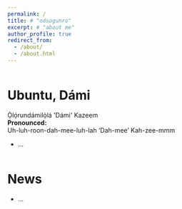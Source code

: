 ```yaml
---
permalink: /
title: # "odsogunro"
excerpt: # "about me"
author_profile: true
redirect_from: 
  - /about/
  - /about.html
---
```



```
```

Ubuntu, Dámi
=====

Ọ̀lọ́rundámilọ́lá 'Dámi' Kazeem <br>
<b>Pronounced: <br></b>
Uh-luh-roon-dah-mee-luh-lah ‘Dah-mee’ Kah-zee-mmm

- ...
<!-- 
i am. brother. husband. friend. founder. researcher. thinker. builder. engineer. designer. scientist. forever a student. there are no walls, only windmills... [ubuntu to you and yours]( https://en.wikipedia.org/wiki/Ubuntu_philosophy).  
-->

<!--
I am a first-year Fellow of the Department of Energy Computational Science Graduate Fellowship (DOE CSGF)[+](https://www.krellinst.org/csgf) and a Fellow of the The National GEM Consortium (GEM)[+](https://www.gemfellowship.org). I am also an Honorable Mentonee of the National Science Foundation Graduate Research Fellowship (NSF GRFP)[+](https://nsfgrfp.org) Program. 

I am a first-year PhD Student in the Whiting School of Engineering at The Johns Hopkins University[+](https://engineering.jhu.edu), where I am affiliated with the Human Language Technology Center of Excellence (HLTCOE)[+](https://hltcoe.jhu.edu) and the Center for Language and Speech Processing (CLSP)[+](https://www.clsp.jhu.edu). I am under the Department of Electrical and Computer Engineering (ECE)[+](https://engineering.jhu.edu/ece/).
 , where I work in Najim Dehak's Laboratory[+](https://engineering.jhu.edu/najim/index.html).

I graduated from Stevens Institute of Technology[+](https://www.stevens.edu) with a M.Eng. in Computer Engineering. Prior to that, I graduated from a joint university dual-degree program; New York University[+](https://www.nyu.edu) with a B.Sc. in Mathematics and Stevens Institute of Technology with a B.Eng. in Electrical Engineering.

My current research ...

In the past, I did research in bio-inspired swarm intelligence[~](https://en.wikipedia.org/wiki/Swarm_intelligence). In my off-times, I love cooking[~](...), traveling[~](...) , listening to music [~](...) and watching sci-fi movies[~](https://www.imdb.com/user/ur89197913/).
 -->

```
```

<!-- 
CV
=====
- [Curriculum Vitae - Last Updated 20220101](https://odsogunro.github.io/files/OlorundamilolaKazeemCurriculumVitae_20220101.pdf)

```
``` 
-->

News
=====
<!-- 2023 -->
- ...

<!--
2022 
- November:
  - Attended SC22 ...

- July: 
  - Attended the Johns Hopkins Congressional Briefing: Artificial Intelligence. In-Virtual Mode[*](https://hub.jhu.edu/johns-hopkins-congressional-briefing-series/)
  - Attended the 2022 DOE CSGF Annual Program Review. The first in-person meeting since COVID! In-Person Mode[*](https://www.krellinst.org/csgf/conf/2022)

- June: 
  - Attended the 2022 JHU Summer School on Human Language Technology (JSALT). In-Person Mode[*](https://www.clsp.jhu.edu/2022-eighth-frederick-jelinek-memorial-summer-workshop/2022-workshop-schedule/)




2021 

- June-August: 
  - Participated in the 2021 HLTCOE Summer Camp for Applied Language Exploration (SCALE). 2021's topic was Cross Language Information Retrieval (CLIR). I worked on the Data De-Duplication Team. In-Virtual Mode[*](https://hltcoe.jhu.edu/research/scale/scale-2021/)


- May: 
  - Awarded the Department of Energy Computational Science Graduate Fellowship (DOE CSGF)[+](https://www.krellinst.org/csgf)
 
- April: 
  - Awarded the The National GEM Consortium (GEM) Fellowship[+](https://www.gemfellowship.org)

-->


```
```


<!-- 
Current Research
======
TBD...

Like many other Jekyll-based GitHub Pages templates, academicpages makes you separate the website's content from its form. The content & metadata of your website are in structured markdown files, while various other files constitute the theme, specifying how to transform that content & metadata into HTML pages. You keep these various markdown (.md), YAML (.yml), HTML, and CSS files in a public GitHub repository. Each time you commit and push an update to the repository, the [GitHub pages](https://pages.github.com/) service creates static HTML pages based on these files, which are hosted on GitHub's servers free of charge.

Many of the features of dynamic content management systems (like Wordpress) can be achieved in this fashion, using a fraction of the computational resources and with far less vulnerability to hacking and DDoSing. You can also modify the theme to your heart's content without touching the content of your site. If you get to a point where you've broken something in Jekyll/HTML/CSS beyond repair, your markdown files describing your talks, publications, etc. are safe. You can rollback the changes or even delete the repository and start over -- just be sure to save the markdown files! Finally, you can also write scripts that process the structured data on the site, such as [this one](https://github.com/academicpages/academicpages.github.io/blob/master/talkmap.ipynb) that analyzes metadata in pages about talks to display [a map of every location you've given a talk](https://academicpages.github.io/talkmap.html). 
-->


<!-- 
Getting started
======
1. Register a GitHub account if you don't have one and confirm your e-mail (required!)
1. Fork [this repository](https://github.com/academicpages/academicpages.github.io) by clicking the "fork" button in the top right. 
1. Go to the repository's settings (rightmost item in the tabs that start with "Code", should be below "Unwatch"). Rename the repository "[your GitHub username].github.io", which will also be your website's URL.
1. Set site-wide configuration and create content & metadata (see below -- also see [this set of diffs](http://archive.is/3TPas) showing what files were changed to set up [an example site](https://getorg-testacct.github.io) for a user with the username "getorg-testacct")
1. Upload any files (like PDFs, .zip files, etc.) to the files/ directory. They will appear at https://[your GitHub username].github.io/files/example.pdf.  
1. Check status by going to the repository settings, in the "GitHub pages" section -->

<!-- 
Site-wide configuration
------
The main configuration file for the site is in the base directory in [_config.yml](https://github.com/academicpages/academicpages.github.io/blob/master/_config.yml), which defines the content in the sidebars and other site-wide features. You will need to replace the default variables with ones about yourself and your site's github repository. The configuration file for the top menu is in [_data/navigation.yml](https://github.com/academicpages/academicpages.github.io/blob/master/_data/navigation.yml). For example, if you don't have a portfolio or blog posts, you can remove those items from that navigation.yml file to remove them from the header.  -->

<!-- 
Create content & metadata
------
For site content, there is one markdown file for each type of content, which are stored in directories like _publications, _talks, _posts, _teaching, or _pages. For example, each talk is a markdown file in the [_talks directory](https://github.com/academicpages/academicpages.github.io/tree/master/_talks). At the top of each markdown file is structured data in YAML about the talk, which the theme will parse to do lots of cool stuff. The same structured data about a talk is used to generate the list of talks on the [Talks page](https://academicpages.github.io/talks), each [individual page](https://academicpages.github.io/talks/2012-03-01-talk-1) for specific talks, the talks section for the [CV page](https://academicpages.github.io/cv), and the [map of places you've given a talk](https://academicpages.github.io/talkmap.html) (if you run this [python file](https://github.com/academicpages/academicpages.github.io/blob/master/talkmap.py) or [Jupyter notebook](https://github.com/academicpages/academicpages.github.io/blob/master/talkmap.ipynb), which creates the HTML for the map based on the contents of the _talks directory).

**Markdown generator**

I have also created [a set of Jupyter notebooks](https://github.com/academicpages/academicpages.github.io/tree/master/markdown_generator
) that converts a CSV containing structured data about talks or presentations into individual markdown files that will be properly formatted for the academicpages template. The sample CSVs in that directory are the ones I used to create my own personal website at stuartgeiger.com. My usual workflow is that I keep a spreadsheet of my publications and talks, then run the code in these notebooks to generate the markdown files, then commit and push them to the GitHub repository. -->

<!-- 
How to edit your site's GitHub repository
------
Many people use a git client to create files on their local computer and then push them to GitHub's servers. If you are not familiar with git, you can directly edit these configuration and markdown files directly in the github.com interface. Navigate to a file (like [this one](https://github.com/academicpages/academicpages.github.io/blob/master/_talks/2012-03-01-talk-1.md) and click the pencil icon in the top right of the content preview (to the right of the "Raw | Blame | History" buttons). You can delete a file by clicking the trashcan icon to the right of the pencil icon. You can also create new files or upload files by navigating to a directory and clicking the "Create new file" or "Upload files" buttons. 

Example: editing a markdown file for a talk
![Editing a markdown file for a talk](/images/editing-talk.png) -->

<!-- 
For more info
------
More info about configuring academicpages can be found in [the guide](https://academicpages.github.io/markdown/). The [guides for the Minimal Mistakes theme](https://mmistakes.github.io/minimal-mistakes/docs/configuration/) (which this theme was forked from) might also be helpful. -->
